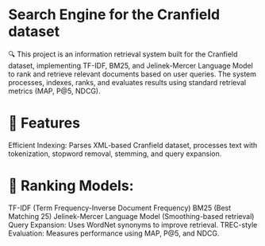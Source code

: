# Search Engine for the Cranfield dataset
🔍 This project is an information retrieval system built for the Cranfield dataset, implementing TF-IDF, BM25, and Jelinek-Mercer Language Model to rank and retrieve relevant documents based on user queries. The system processes, indexes, ranks, and evaluates results using standard retrieval metrics (MAP, P@5, NDCG).
# 📌 Features
Efficient Indexing: Parses XML-based Cranfield dataset, processes text with tokenization, stopword removal, stemming, and query expansion.
# 🏁 Ranking Models:
TF-IDF (Term Frequency-Inverse Document Frequency)
BM25 (Best Matching 25)
Jelinek-Mercer Language Model (Smoothing-based retrieval)
Query Expansion: Uses WordNet synonyms to improve retrieval.
TREC-style Evaluation: Measures performance using MAP, P@5, and NDCG.


